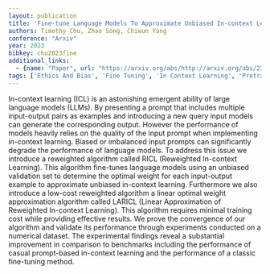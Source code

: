 ```yaml
---
layout: publication
title: 'Fine-tune Language Models To Approximate Unbiased In-context Learning'
authors: Timothy Chu, Zhao Song, Chiwun Yang
conference: "Arxiv"
year: 2023
bibkey: chu2023fine
additional_links:
  - {name: "Paper", url: "https://arxiv.org/abs/http://arxiv.org/abs/2310.03331v1"}
tags: ['Ethics And Bias', 'Fine Tuning', 'In Context Learning', 'Pretraining Methods', 'Prompting', 'Training Techniques']
---
```

In-context learning (ICL) is an astonishing emergent ability of large language models (LLMs). By presenting a prompt that includes multiple input-output pairs as examples and introducing a new query input models can generate the corresponding output. However the performance of models heavily relies on the quality of the input prompt when implementing in-context learning. Biased or imbalanced input prompts can significantly degrade the performance of language models. To address this issue we introduce a reweighted algorithm called RICL (Reweighted In-context Learning). This algorithm fine-tunes language models using an unbiased validation set to determine the optimal weight for each input-output example to approximate unbiased in-context learning. Furthermore we also introduce a low-cost reweighted algorithm a linear optimal weight approximation algorithm called LARICL (Linear Approximation of Reweighted In-context Learning). This algorithm requires minimal training cost while providing effective results. We prove the convergence of our algorithm and validate its performance through experiments conducted on a numerical dataset. The experimental findings reveal a substantial improvement in comparison to benchmarks including the performance of casual prompt-based in-context learning and the performance of a classic fine-tuning method.
